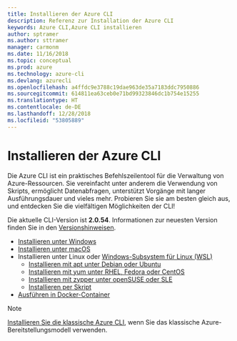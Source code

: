 ```yaml
---
title: Installieren der Azure CLI
description: Referenz zur Installation der Azure CLI
keywords: Azure CLI,Azure CLI installieren
author: sptramer
ms.author: sttramer
manager: carmonm
ms.date: 11/16/2018
ms.topic: conceptual
ms.prod: azure
ms.technology: azure-cli
ms.devlang: azurecli
ms.openlocfilehash: a4ffdc9e3788c19dae963de35a7183ddc7950886
ms.sourcegitcommit: 614811ea63ceb0e71bd99323846dc1b754e15255
ms.translationtype: HT
ms.contentlocale: de-DE
ms.lasthandoff: 12/28/2018
ms.locfileid: "53805889"
---
```

# <a name="install-the-azure-cli"></a>Installieren der Azure CLI

Die Azure CLI ist ein praktisches Befehlszeilentool für die Verwaltung von Azure-Ressourcen. Sie vereinfacht unter anderem die Verwendung von Skripts, ermöglicht Datenabfragen, unterstützt Vorgänge mit langer Ausführungsdauer und vieles mehr. Probieren Sie sie am besten gleich aus, und entdecken Sie die vielfältigen Möglichkeiten der CLI!

Die aktuelle CLI-Version ist __2.0.54__. Informationen zur neuesten Version finden Sie in den [Versionshinweisen](release-notes-azure-cli.md).

* [Installieren unter Windows](install-azure-cli-windows.md)
* [Installieren unter macOS](install-azure-cli-macos.md)
* Installieren unter Linux oder [Windows-Subsystem für Linux (WSL)](/windows/wsl/about)
  * [Installieren mit apt unter Debian oder Ubuntu](install-azure-cli-apt.md)
  * [Installieren mit yum unter RHEL, Fedora oder CentOS](install-azure-cli-yum.md)
  * [Installieren mit zypper unter openSUSE oder SLE ](install-azure-cli-zypper.md)
  * [Installieren per Skript](install-azure-cli-linux.md)
* [Ausführen in Docker-Container](run-azure-cli-docker.md)

> [!NOTE]
> [Installieren Sie die klassische Azure CLI](install-classic-cli.md), wenn Sie das klassische Azure-Bereitstellungsmodell verwenden.

